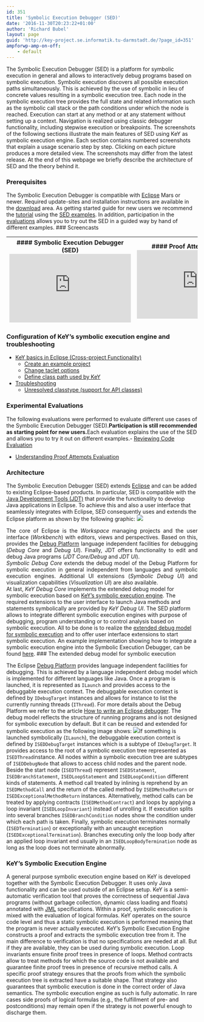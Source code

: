 ```yaml
---
id: 351
title: 'Symbolic Execution Debugger (SED)'
date: '2016-11-30T20:23:22+01:00'
author: 'Richard Bubel'
layout: page
guid: 'http://key-project.se.informatik.tu-darmstadt.de/?page_id=351'
ampforwp-amp-on-off:
    - default
---
```


The Symbolic Execution Debugger (SED) is a platform for symbolic execution in general and allows to interactively debug programs based on symbolic execution. Symbolic execution discovers all possible execution paths simultaneously. This is achieved by the use of symbolic in lieu of concrete values resulting in a symbolic execution tree. Each node in the symbolic execution tree provides the full state and related information such as the symbolic call stack or the path conditions under which the node is reached. Execution can start at any method or at any statement without setting up a context. Navigation is realized using classic debugger functionality, including stepwise execution or breakpoints. The screenshots of the following sections illustrate the main features of SED using KeY as symbolic execution engine. Each section contains numbered screenshots that explain a usage scenario step by step. Clicking on each picture produces a more detailed view. The screenshots may differ from the latest release. At the end of this webpage we briefly describe the architecture of SED and the theory behind it.

### <a name="prerequisites"></a>Prerequisites

The Symbolic Execution Debugger is compatible with [Eclipse](http://www.eclipse.org/) Mars or newer. Required update-sites and installation instructions are available in the [download](https://www.key-project.org/download/) area. As getting started guide for new users we recommend the [tutorial](http://www.key-project.org/eclipse/SED/tutorial.html) using the [SED examples](http://www.key-project.org/eclipse/SED/index.html#example). In addition, participation in the [evaluations](http://www.key-project.org/eclipse/SED/index.html#evaluations) allows you to try out the SED in a guided way by hand of different examples. ### <a name="screencast"></a>Screencasts

| ####  Symbolic Execution Debugger (SED)  <iframe allowfullscreen="allowfullscreen" frameborder="0" height="180" loading="lazy" src="https://www.youtube.com/embed/xvKGVyU92MY" width="320"></iframe> | #### Proof Attempt Inspection  <iframe allowfullscreen="allowfullscreen" frameborder="0" height="180" loading="lazy" src="https://www.youtube.com/embed/8e-q9Jf1h_w" width="320"></iframe> | #### Interactive Verification  <iframe allowfullscreen="allowfullscreen" data-mce-fragment="1" frameborder="0" height="180" loading="lazy" src="https://www.youtube.com/embed/IV-dEnpCLkI" width="320"></iframe> |
|---|---|---|

### <a name="troubleshooting"></a>Configuration of KeY’s symbolic execution engine and troubleshooting

- [KeY basics in Eclipse (Cross-project Functionality)](http://www.key-project.org/eclipse/CrossProject/index.html)
    - [Create an example project](http://www.key-project.org/eclipse/CrossProject/index.html#example)
    - [Change taclet options](http://www.key-project.org/eclipse/CrossProject/index.html#taclet)
    - [Define class path used by KeY](http://www.key-project.org/eclipse/CrossProject/index.html#KeYsClassPath)
- [Troubleshooting](http://www.key-project.org/eclipse/CrossProject/index.html#troubleshooting)
    - [Unresolved classtype (support for API classes)](http://www.key-project.org/eclipse/CrossProject/index.html#API)

### <a name="evaluations"></a>Experimental Evaluations

<span>The following evaluations were performed to evaluate different use cases of the Symbolic Execution Debugger (SED).</span>**Participation is still recommended as starting point for new users.**<span>Each evaluation explains the use of the SED and allows you to try it out on different examples.</span>- [Reviewing Code Evaluation](http://www.key-project.org/eclipse/SED/ReviewingCode.html)
- [Understanding Proof Attempts Evaluation](http://www.key-project.org/eclipse/SED/UnderstandingProofAttempts.html)

### <a name="architecture"></a>Architecture

The Symbolic Execution Debugger (SED) extends [Eclipse](http://www.eclipse.org/) and can be added to existing Eclipse-based products. In particular, SED is compatible with the [Java Development Tools (JDT)](http://www.eclipse.org/jdt) that provide the functionality to develop Java applications in Eclipse. To achieve this and also a user interface that seamlessly integrates with Eclipse, SED consequently uses and extends the Eclipse platform as shown by the following graphic: ![](https://www.key-project.org/wp-content/uploads/2016/11/SEDArchitecture-300x129.png)<div style="text-align: justify;">The core of Eclipse is the *Workspace* managing projects and the user interface (*Workbench*) with editors, views and perspectives. Based on this, provides the [Debug Platform](http://www.eclipse.org/eclipse/debug) language independent facilities for debugging (*Debug Core* and *Debug UI*). Finally, JDT offers functionality to edit and debug Java programs (*JDT Core/Debug* and *JDT UI*).</div><div style="text-align: justify;">*Symbolic Debug Core* extends the debug model of the Debug Platform for symbolic execution in general independent from languages and symbolic execution engines. Additional UI extensions (*Symbolic Debug UI*) and visualization capabilities (*Visualization UI*) are also available.</div>At last, *KeY Debug Core* implements the extended debug model for symbolic execution based on [KeY’s symbolic execution engine](http://www.key-project.org/eclipse/SED/index.html#SEE). The required extensions to the user interface to launch Java methods and statements symbolically are provided by *KeY Debug UI*. The SED platform allows to integrate different symbolic execution engines with purpose of debugging, program understanding or to control analysis based on symbolic execution. All to be done is to realize the [extended debug model for symbolic execution](http://www.key-project.org/eclipse/SED/index.html#ExtendedDebugModel) and to offer user interface extensions to start symbolic execution. An example implementation showing how to integrate a symbolic execution engine into the Symbolic Execution Debugger, can be found [here](http://www.key-project.org/eclipse/SED/example.zip). ### <a name="ExtendedDebugModel"></a>The extended debug model for symbolic execution

The Eclipse [Debug Platform](http://www.eclipse.org/eclipse/debug) provides language independent facilities for debugging. This is achieved by a language independent debug model which is implemented for different languages like Java. Once a program is launched, it is represented as `ILaunch` and provides access to the debuggable execution context. The debuggable execution context is defined by `IDebugTarget` instances and allows for instance to list the currently running threads (`IThread`). For more details about the Debug Platform we refer to the article [How to write an Eclipse debugger](http://www.eclipse.org/articles/Article-Debugger/how-to.html). The debug model reflects the structure of running programs and is not designed for symbolic execution by default. But it can be reused and extended for symbolic execution as the following image shows: ![](https://www.key-project.org/wp-content/uploads/2016/11/ExtendedDebugModel-300x191.png)If something is launched symbolically (`ILaunch`), the debuggable execution context is defined by `ISEDDebugTarget` instances which is a subtype of `IDebugTarget`. It provides access to the root of a symbolic execution tree represented as `ISEDThread`instance. All nodes within a symbolic execution tree are subtypes of `ISEDDebugNode` that allows to access child nodes and the parent node. Beside the start node (`ISEDThread`) represent `ISEDStatement`, `ISEDBranchStatement`, `ISEDLoopStatement` and `ISEDLoopCondition` different kinds of statements. A method call treated by inlining is reprehend by an `ISEDMethodCall` and the return of the called method by `ISEDMethodReturn` or `ISEDExceptionalMethodReturn` instances. Alternatively, method calls can be treated by applying contracts (`ISEDMethodContract`) and loops by applying a loop invariant (`ISEDLoopInvariant`) instead of unrolling it. If execution splits into several branches `ISEDBranchCondition` nodes show the condition under which each path is taken. Finally, symbolic execution terminates normally (`ISEDTermination`) or exceptionally with an uncaught exception (`ISEDExceptionalTermination`). Branches executing only the loop body after an applied loop invariant end usually in an `ISEDLoopBodyTermination` node as long as the loop does not terminate abnormally.

### <a name="SEE"></a>KeY’s Symbolic Execution Engine

A general purpose symbolic execution engine based on KeY is developed together with the Symbolic Execution Debugger. It uses only Java functionality and can be used outside of an Eclipse setup. KeY is a semi-automatic verification tool that proves the correctness of sequential Java programs (without garbage collection, dynamic class loading and floats) annotated with [JML](http://www.jmlspecs.org/) specifications. Within a proof, symbolic execution is mixed with the evaluation of logical formulas. KeY operates on the source code level and thus a static symbolic execution is performed meaning that the program is never actually executed. KeY’s Symbolic Execution Engine constructs a proof and extracts the symbolic execution tree from it. The main difference to verification is that no specifications are needed at all. But if they are available, they can be used during symbolic execution. Loop invariants ensure finite proof trees in presence of loops. Method contracts allow to treat methods for which the source code is not available and guarantee finite proof trees in presence of recursive method calls. A specific proof strategy ensures that the proofs from which the symbolic execution tree is extracted have a suitable shape. That strategy also guarantees that symbolic execution is done in the correct order of Java semantics. The symbolic execution engine as such is fully automatic. In rare cases side proofs of logical formulas (e.g., the fulfillment of pre- and postconditions) may remain open if the strategy is not powerful enough to discharge them.